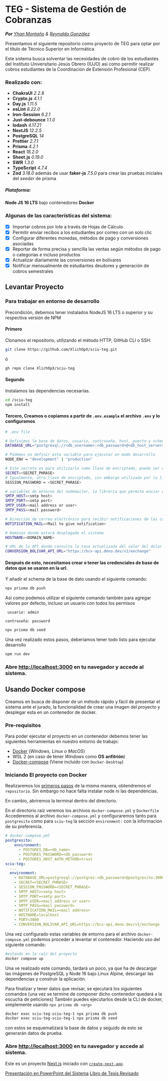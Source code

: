 # TEG - Sistema de Gestión de Cobranzas

_**Por** [Yhan Montaño](https://github.com/XlichOpX) & [Reynaldo González](https://github.com/kurokuro15)_

Presentamos el siguiente repositorio como proyecto de TEG para optar por el título de Técnico Superior en Informática

Este sistema busca solventar las necesidades de cobro de los estudiantes del Instituto Universitario Jesús Obrero (IUJO) así como permitir realizar cobros estudiantes de la Coordinación de Extensión Profesional (CEP).

### Realizado con:

- **ChakraUI** _2.2.8_
- **Crypto.js** _4.1.1_
- **Day.js** _1.11.5_
- **esLint** _8.22.0_
- **Iron-Session** _6.2.1_
- **Just-debounce** _1.1.0_
- **lodash** _4.17.21_
- **NextJS** _12.2.5_
- **PostgreSQL** _14_
- **Prettier** _2.7.1_
- **Prisma** _4.2.1_
- **React** _18.2.0_
- **Sheet.js** _0.19.0_
- **SWR** _1.3.0_
- **TypeScript** _4.7.4_
- **Zod** _3.18.0_
  además de usar **faker-js** _7.5.0_ para crear las pruebas iniciales del _seeder_ de prisma
  
##### Plataforma: 
**Node JS 16 LTS** bajo contenedores **Docker**
### Algunas de las características del sistema:

- [x] Importar cobros por lote a través de Hojas de Cálculo
- [x] Permitir enviar recibos a los estudiantes por correo con un solo clic
- [x] Configurar diferentes monedas, métodos de pago y conversiones asociadas
- [x] Reportar de forma precisa y sencilla las ventas según métodos de pago o categorías e incluso productos
- [x] Actualizar diariamente las conversiones en bolívares
- [x] Notificar mensualmente de estudiantes deudores y generación de cobros semestrales

## Levantar Proyecto

### Para trabajar en entorno de desarrollo

Precondición, debemos tener instalados NodeJS 16 LTS o superior y su respectiva versión de NPM

#### Primero

Clonamos el repositorio, utilizando el método HTTP, GitHub CLI o SSH:

```bash
git clone https://github.com/XlichOpX/sciu-teg.git
```

ó

```bash
gh repo clone XlichOpX/sciu-teg
```

#### Segundo

Instalamos las dependencias necesarias.

```bash
cd /sciu-teg
npm install
```

#### Tercero, Creamos o copiamos a partir de `.env.example` el archivo `.env` y lo configuramos

```bash
# .env file

# Definimos la base de datos, usuario, contraseña, host, puerto y schema a utilizar, generalmente schema=public
DATABASE_URL="postgresql://<db_username>:<db_password>@<db_host_server>:<db_port>/<db_name>?schema=<db_schema>&pool_timeout=0&connection_limit=20"

# Podemos no definir esta variable para ejecutar en modo desarrollo
NODE_ENV = "development" | "production"

# Este secreto es para utilizarlo como llave de encriptado, puede ser cualquier cadena de texto
SECRET=<SECRET_PHRASE>
# Igualmente, otra llave de encriptado, sin embargo utilizada por la lib iron-session, responsable de la generación de cookies y sistema de autenticación.
SESSION_PASSWORD = <SECRET_PHRASE>

# variables de entorno del nodemailer, la librería que permite enviar correos electrónicos. Podemos no usarlas y se activarán las de test automáticamente.
SMTP_HOST=<smtp host>
SMTP_PORT=<smtp port>
SMTP_USER=<mail address or user>
SMTP_PASS=<mail password>

# Dirección de correo electrónico para recibir notificaciones de las conversiones y deudas.
NOTIFICATION_MAIL=<Mail to give notification>

# Dominio donde estará desplegado el sistema
HOSTNAME=<DOMAIN_NAME>

# URL de la API donde consulta la tasa actualizada del valor del dolar en relación al bolivar.
CONVERSION_BOLIVAR_API_URL="https://bcv-api.deno.dev/v1/exchange"
```

#### Después de esto, necesitamos crear o tener las credenciales de base de datos que se usaron en la url.

Y añadir el schema de la base de dato usando el siguiente comando:

```bash
npx prisma db push
```

Así como podemos utilizar el siguiente comando también para agregar valores por defecto, incluso un usuario con todos los permisos

` usuario: admin`

`contraseña: password `

```bash
npx prisma db seed
```

Una vez realizado estos pasos, deberíamos tener todo listo para ejecutar desarrollo

```bash
npm run dev
```

### Abre [http://localhost:3000](http://localhost:3000) en tu navegador y accede al sistema.

## Usando Docker compose

Creamos en busca de disponer de un método rápido y fácil de presentar el sistema ante el jurado, la funcionalidad de crear una imagen del proyecto
y desplegar esta en un contenedor de docker.

### Pre-requisitos

Para poder ejecutar el proyecto en un contenedor debemos tener las siguientes herramientas en nuestro entorno de trabajo:

- [Docker](https://www.docker.com/) (_Windows, Linux o MacOS_)
- WSL 2 (en caso de tener _Windows_ como **OS** **anfitrión**)
- [Docker-compose](https://docs.docker.com/compose/install/) (Viene incluido con `Docker-Desktop`)

### Iniciando El proyecto con Docker

Realizaremos los [primeros pasos](#primero) de la misma manera, obtendremos el `repositorio`. Sin embargo no hace falta instalar node ni las dependencias.

En cambio, abriremos la terminal dentro del directorio.

En el directorio raíz veremos los archivos `docker-compose.yml` y `Dockerfile`
Accederemos al archivo `docker-compose.yml` y configuraremos tanto para `postgresito` como para `sciu-teg` la sección `environment:` con la información de su preferencia.

```yml
# docker-compose.yml
postgresito:
    environment:
      - POSTGRES_DB=<db_name>
      - POSTGRES_PASSWORD=<db_password>
      - POSTGRES_HOST_AUTH_METHOD=trust
sciu-teg:
  ...
  environment:
    - DATABASE_URL=postgresql://postgres:<db_password>@postgresito:3000/<db_name>?schema=public&pool_timeout=0&connection_limit=20
    - SECRET=<SECRET_PHRASE>
    - SESSION_PASSWORD=<SECRET_PHRASE>
    - SMTP_HOST=<smtp host>
    - SMTP_PORT=<smtp port>
    - SMTP_USER=<mail address or user>
    - SMTP_PASS=<mail password>
    - NOTIFICATION_MAIL=<mail address>
    - HOSTNAME=localhost
    - PORT=3000
    - CONVERSION_BOLIVAR_API_URL=https://bcv-api.deno.dev/v1/exchange
```

Una vez configurado estas variables de entorno para el archivo `docker-compose.yml` podemos proceder a levantar el contenedor.
Haciendo uso del siguiente comando:

```bash
#estando en la raíz del proyecto
docker compose up
```

Una ve realizado este comando, tardará un poco, ya que ha de descargar las imágenes de PostgreSQL y Node 16 bajo Linux Alpine, descargar las dependencias y construir la aplicación.

Para finalizar y tener datos que revisar, se ejecutará los siguientes comandos (una vez se termine de componer dicho contenedor quedará a la escucha de peticiones)
También puedes ejecutarlos desde la CLI de docker, simplemente usando `npx prisma db <arg>`

```bash
docker exec sciu-teg-sciu-teg-1 npx prisma db push
docker exec sciu-teg-sciu-teg-1 npx prisma db seed
```

con estos se esquematizará la base de datos y seguido de esto se generarán datos de prueba.

### Abre [http://localhost:3000](http://localhost:3000) en tu navegador y accede al sistema.

Este es un proyecto [Next.js](https://nextjs.org/) iniciado con [`create-next-app`](https://github.com/vercel/next.js/tree/canary/packages/create-next-app).

[Presentación en PowerPoint del Sistema](https://1drv.ms/p/s!AicWR-5fnmEYgaxENPkS5mmZ8aUlHQ?e=dWvTZl)
[Libro de Tesis Revisado](./resources/%5BTEG%5D%20-SCMAMIEIUJOCEP-%20Reynaldo%20%26%20Yhan.pdf)
